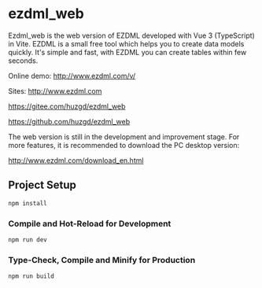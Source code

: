 # ezdml_web

Ezdml_web is the web version of EZDML developed with Vue 3 (TypeScript) in Vite. EZDML is a small free tool which helps you to create data models quickly. It's simple and fast, with EZDML you can create tables within few seconds.

Online demo: http://www.ezdml.com/v/

Sites:
http://www.ezdml.com

https://gitee.com/huzgd/ezdml_web

https://github.com/huzgd/ezdml_web

The web version is still in the development and improvement stage. For more features, it is recommended to download the PC desktop version:

http://www.ezdml.com/download_en.html

## Project Setup

```sh
npm install
```

### Compile and Hot-Reload for Development

```sh
npm run dev
```

### Type-Check, Compile and Minify for Production

```sh
npm run build
```
